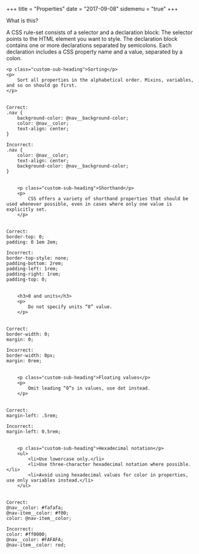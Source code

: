 +++
title = "Properties"
date = "2017-09-08"
sidemenu = "true"
+++
<div class="content-section">
	<p class="custom-heading">What is this?</p>
	<p>A CSS rule-set consists of a selector and a declaration block: The selector points to the HTML element you want to style. The declaration block contains one or more declarations separated by semicolons. Each declaration includes a CSS property name and a value, separated by a colon.</p>

	<p class="custom-sub-heading">Sorting</p>
	<p>
		Sort all properties in the alphabetical order. Mixins, variables, and so on should go first.
	</p>
<pre>
	<code>
Correct:
.nav {
    background-color: @nav__background-color;
    color: @nav__color;
    text-align: center;
}

Incorrect:
.nav {
    color: @nav__color;
    text-align: center;
    background-color: @nav__background-color;
}
	</code> 
</pre>	

		<p class="custom-sub-heading">Shorthand</p>
		<p>
			CSS offers a variety of shorthand properties that should be used whenever possible, even in cases where only one value is explicitly set.
		</p>
<pre>
	<code>
Correct:
border-top: 0;
padding: 0 1em 2em;

Incorrect:
border-top-style: none;
padding-bottom: 2rem;
padding-left: 1rem;
padding-right: 1rem;
padding-top: 0;
	</code> 
</pre>	

		<h3>0 and units</h3>
		<p>
			Do not specify units “0” value.
		</p>
<pre>
	<code>
Correct:
border-width: 0;
margin: 0;

Incorrect:
border-width: 0px;
margin: 0rem;
	</code> 
</pre>

		<p class="custom-sub-heading">Floating values</p>
		<p>
			Omit leading “0”s in values, use dot instead.
		</p>
<pre>
	<code>
Correct:
margin-left: .5rem;

Incorrect:
margin-left: 0.5rem;
	</code> 
</pre>

		<p class="custom-sub-heading">Hexadecimal notation</p>
		<ul>
			<li>Use lowercase only.</li>
			<li>Use three-character hexadecimal notation where possible.</li>
			<li>Avoid using hexadecimal values for color in properties, use only variables instead.</li>
		</ul>
<pre>
	<code>
Correct:
@nav__color: #fafafa;
@nav-item__color: #f00;
color: @nav-item__color;

Incorrect:
color: #ff0000;
@nav__color: #FAFAFA;
@nav-item__color: red;
	</code> 
</pre>

</div>